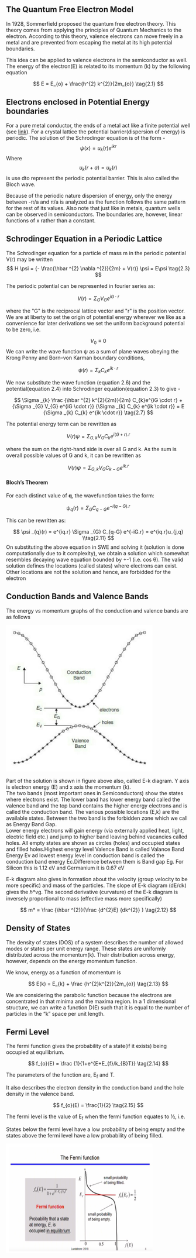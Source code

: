 ## The Quantum Free Electron Model
In 1928, Sommerfield proposed the quantum free electron theory. This theory comes from applying the principles of Quantum Mechanics to the electron. According to this theory, valence electrons can move freely in a metal and are prevented from escaping the metal at its high potential boundaries.

This idea can be applied to valence electrons in the semiconductor as well. The energy of the electron(E) is related to its momentum (k) by the following equation

$$
E = E_{o} + \frac{h^{2} k^{2}}{2m_{o}} \tag{2.1}
$$

## Electrons enclosed in Potential Energy boundaries
For a pure metal conductor, the ends of a metal act like a finite potential well (see <a href="https://virtual-labs.github.io/exp-swe-solutions-iiith/">link</a>). For a crystal lattice the potential barrier(dispersion of energy) is periodic. The solution of the Schrodinger equation is of the form -
$$
\psi (x) = u_{k}(r) e^{ikr} \tag{2.2}
$$
Where $$u_{k}(r+a) = u_{k}(r) $$ 
is use dto represent the periodic potential barrier. This is also called the Bloch wave.

Because of the periodic nature dispersion of energy, only the energy between -&pi;/a and &pi;/a is analyzed as the function follows the same pattern for the rest of its values. Also note that just like in metals, quantum wells can be observed in semiconductors. The boundaries are, however, linear functions of x rather than a constant.

## Schrodinger Equation in a Periodic Lattice

The Schrodinger equation for a particle of mass m in the periodic potential V(r) may be written
$$
H \psi = {- \frac{\hbar ^{2} \nabla ^{2}}{2m} + V(r)} \psi = E\psi \tag{2.3}
$$

The periodic potential can be represented in fourier series as:

$$
V(r) = \Sigma _{G} V_{G} e^{iG \cdot r} \tag{2.4}
$$

where the "G" is the reciprocal lattice vector and "r" is the position vector. We are at liberty to set the origin of potential energy wherever we like as a convenience for later derivations we set the uniform background potential to be zero, i.e.

$$
V_{0} \equiv 0 \tag{2.5}
$$
We can write the wave function ψ as a sum of plane waves obeying the Krong Penny and Born–von Karman boundary conditions,

$$
\psi (r) = \Sigma _{k} C_{k} e^{ik \cdot r} \tag{2.6}
$$

We now substitute the wave function (equation 2.6) and the potential(equation 2.4) into Schrodinger equation(equation 2.3) to give - 

$$
\Sigma _{k} \frac {\hbar ^{2} k^{2}{2m}}{2m} C_{k}e^{iG \cdot r} + {\Sigma _{G} V_{G} e^{iG \cdot r}} {\Sigma _{k} C_{k} e^{ik \cdot r}} = E {\Sigma _{k} C_{k} e^{ik \cdot r}} \tag{2.7}
$$

The potential energy term can be rewritten as

$$
V(r)\psi = \Sigma _{G,k} V_{G} C_{k} e^{i(G+r).r} \tag{2.8}
$$

where the sum on the right-hand side is over all G and k. As the sum is overall possible values of G and k, it can be rewritten as

$$
V(r)\psi = \Sigma _{G,k} V_{G} C_{k-G} e^{ik.r} \tag{2.9}
$$


#### Bloch’s Theorem
For each distinct value of <b>q</b>, the wavefunction takes the form:

$$
\psi _{q}(r) = \Sigma _{G} C_{q-G} e^{-i(q-G).r} \tag{2.10}
$$

This can be rewritten as:

$$
\psi _{q}(r) = e^{iq.r} \Sigma _{G} C_{q-G} e^{-iG.r} = e^{iq.r}u_{j,q} \\tag{2.11}
$$
On substituting the above equation in SWE and solving it (solution is done computationally due to it complexity), we obtain a solution which somewhat 
resembles decaying wave equation bounded by +-1 (i.e. cos &theta;). The valid solution defines the locations (called states) where electrons can 
exist. Other locations are not the solution and hence, are forbidded for the electron
## Conduction Bands and Valence Bands
The energy vs momentum graphs of the conduction and valence bands are as follows

<img src="images/energy_momentum.png" style="width:400px;height:400px;" label="E-k Diagram">

Part of the solution is shown in figure above also, called E-k diagram. Y axis is electron energy (E) and x axis the momentum (k). <br>
The two bands (most important ones in Semiconductors) show the states where electrons exist. The lower band has lower energy band called the valence band and the top band contains the higher energy electrons and is called the conduction band. The various possible locations (E,k) are the available states. Between the two band is the forbidden zone which we call as Energy Band Gap.<br> 
Lower energy electrons will gain energy (via externally applied heat, light, electric field etc.) and jump to higher band leaving behind vacancies called holes. All empty states are shown as circles (holes) and occupied states and filled holes.Highest energy level Valence Band is called Valance Band Energy Ev ad lowest energy level in conduction band is called the conduction band energy Ec.Difference between them is Band gap Eg. For Silicon this is 1.12 eV and Germanium it is 0.67 eV<br>

E-k diagram also gives in formation about the velocity (group velocity to be more specific) and mass of the particles. The slope of E-k diagram (dE/dk) gives the &hbar;*vg. The second derivative (curvature) of the E-k diagram is inversely proportional to mass 
(effective mass more specifically) 

$$
m* = \frac {\hbar ^{2}}{\frac {d^{2}E} {dk^{2}} } \tag{2.12}
$$


## Density of States
The density of states (DOS) of a system describes the number of allowed modes or states per unit energy range. These states are uniformly distributed across the momentum(k). Their distribution across energy, however, depends on the energy momentum function.

We know, energy as a function of momentum is

$$
E(k) = E_{k} + \frac {h^{2}k^{2}}{2m_{o}} \tag{2.13}
$$

We are considering the parabolic function because the electrons are concentrated in that minima and the maxima region. In a 1 dimensional structure, we can write a function D(E) such that it is equal to the number of particles in the “k” space per unit length.

## Fermi Level
The fermi function gives the probability of a state(if it exists) being occupied at equilibrium.

$$
f_{o}(E) = \frac {1}{1+e^{E+E_{f}/k_{B}T}} \tag{2.14}
$$

The parameters of the function are, E<sub>f</sub> and T.

It also describes the electron density in the conduction band and the hole density in the valence band.

$$
f_{o}(E) = \frac{1}{2} \tag{2.15}
$$

The fermi level is the value of E<sub>f</sub> when the fermi function equates to ½, i.e.

States below the fermi level have a low probability of being empty and the states above the fermi level have a low probability of being filled.

<img src="images/fermi_plot.png" style="width:400px;height:300px;">
